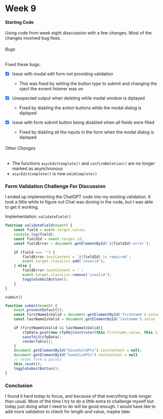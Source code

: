 
# Week 9 

#### Starting Code
Using code from week eight disscussion with a few changes. Most of the changes involved bug fixes.

###### Bugs

Fixed these bugs:

- [x] Issue with modal edit form not providing validation

    - This was fixed by setting the button type to submit and changing the oject the evvent listener was on

- [x] Unexpected output when deleting while modal window is diplayed

    - Fixed by diabling the action buttons while the modal dialog is diplayed

- [x] Issue with form submit button being disabled when all fields were filled

    - Fixed by diabling all the inputs in the form when the modal dialog is diplayed

###### Other Changes
- The functions `asycEditComplete()` and `confirmDeletion()` are no longer marked as asynchronous
- `asycEditComplete()` is now `edidComplete()`

### Form Validation Challenge For Discussion
I ended up implementing the ChatGPT code into my existing validation. It took a little while to figure out Chat was dooing in the code, but I was able to get it working.

Implementation:
`validateField()`
```javascript
function validateField(event) {
    const field = event.target.value;
    console.log(field);
    const fieldId = event.target.id;
    const fieldError = document.getElementById(`${fieldId}-error`);

    if (field === '') {
        fieldError.textContent = `${fieldId} is required`;
        event.target.classList.add('invalid');
    } else {
        fieldError.textContent = '';
        event.target.classList.remove('invalid');
        toggleSubmitButton();
    }
}
```
`submit()`
```javascript
function submit(event) {
    event.preventDefault();
    const firstNameIsValid = document.getElementById('firstname').value !== '';
    const lastNameIsValid = document.getElementById('lastname').value !== '';

    if (firstNameIsValid && lastNameIsValid){
        cfpData.push(new cfpObjConstrutor(this.firstname.value, this.lastname.value, this.household.value, this.homesize.value));
        saveToLS(cfpData);
        renderTable();
    }
    document.getElementById("householdPts").textContent = null;
    document.getElementById("homeSizePts").textContent = null
    // reset form & points
    this.reset();
    toggleSubmitButton();
}
```
### Conclusion
I found it hard today to focus, and because of that everything took longer than usual. Most of the time I try to do a little extra to challenge myself but today just doing what I need to do will be good enough. I would have like to add more validation to check for length and value, maybe later.